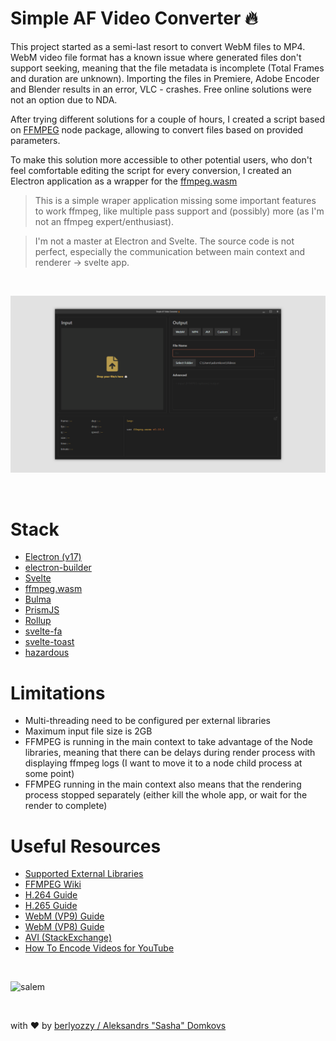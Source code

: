 # Simple AF Video Converter 🔥

This project started as a semi-last resort to convert WebM files to MP4. WebM video file format has a known issue where generated files don't support seeking, meaning that the file metadata is incomplete (Total Frames and duration are unknown). Importing the files in Premiere, Adobe Encoder and Blender results in an error, VLC - crashes. Free online solutions were not an option due to NDA.

After trying different solutions for a couple of hours, I created a script based on [FFMPEG](https://ffmpeg.org/) node package, allowing to convert files based on provided parameters. 

To make this solution more accessible to other potential users, who don't feel comfortable editing the script for every conversion, I created an Electron application as a wrapper for the [ffmpeg.wasm](https://github.com/ffmpegwasm/ffmpeg.wasm)

> This is a simple wraper application missing some important features to work ffmpeg, like multiple pass support and (possibly) more (as I'm not an ffmpeg expert/enthusiast).

> I'm not a master at Electron and Svelte. The source code is not perfect, especially the communication between main context and renderer -> svelte app. 

<br>

![example](readme_img/sample.png)

<br>

# Stack

- [Electron (v17)](https://www.electronjs.org/)
- [electron-builder](https://www.electron.build/)
- [Svelte](https://svelte.dev/)
- [ffmpeg.wasm](https://github.com/ffmpegwasm/ffmpeg.wasm)
- [Bulma](https://bulma.io/)
- [PrismJS](https://prismjs.com/)
- [Rollup](https://rollupjs.org/guide/en/)
- [svelte-fa](https://www.npmjs.com/package/svelte-fa)
- [svelte-toast](https://github.com/zerodevx/svelte-toast)
- [hazardous](https://github.com/epsitec-sa/hazardous)

# Limitations

- Multi-threading need to be configured per external libraries
- Maximum input file size is 2GB
- FFMPEG is running in the main context to take advantage of the Node libraries, meaning that there can be delays during render process with displaying ffmpeg logs (I want to move it to a node child process at some point)
- FFMPEG running in the main context also means that the rendering process stopped separately (either kill the whole app, or wait for the render to complete)

# Useful Resources

- [Supported External Libraries](https://github.com/ffmpegwasm/ffmpeg.wasm-core#configuration)
- [FFMPEG Wiki](https://trac.ffmpeg.org/)
- [H.264 Guide](https://trac.ffmpeg.org/wiki/Encode/H.264)
- [H.265 Guide](https://trac.ffmpeg.org/wiki/Encode/H.265)
- [WebM (VP9) Guide](https://trac.ffmpeg.org/wiki/Encode/VP9)
- [WebM (VP8) Guide](https://trac.ffmpeg.org/wiki/Encode/VP8)
- [AVI (StackExchange)](https://askubuntu.com/questions/83161/use-ffmpeg-to-transform-mp4-to-same-high-quality-avi-file)
- [How To Encode Videos for YouTube](https://trac.ffmpeg.org/wiki/Encode/YouTube)

<br>

![salem](https://media.giphy.com/media/TWoqKjGEjPBV6/giphy.gif?cid=ecf05e474lvym2xvy5vo13fp0n6lvtl1q6dodnuihxf5j85x&rid=giphy.gif&ct=g)

<br>

with ❤️ by [berlyozzy / Aleksandrs "Sasha" Domkovs](https://github.com/berlyozzy)
